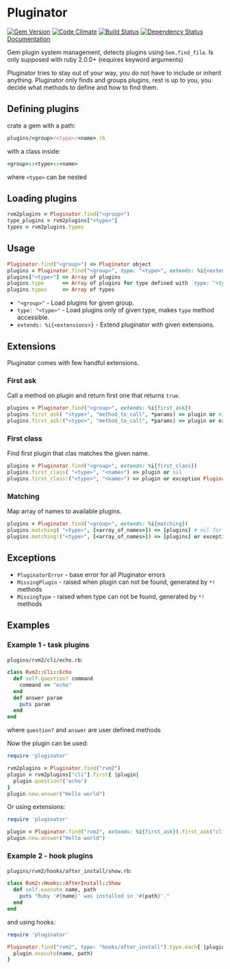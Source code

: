# Pluginator

[![Gem Version](https://badge.fury.io/rb/pluginator.png)](http://rubygems.org/gems/pluginator)
[![Code Climate](https://codeclimate.com/github/rvm/pluginator.png)](https://codeclimate.com/github/rvm/pluginator)
[![Build Status](https://travis-ci.org/rvm/pluginator.png?branch=master)](https://travis-ci.org/rvm/pluginator)
[![Dependency Status](https://gemnasium.com/rvm/pluginator.png)](https://gemnasium.com/rvm/pluginator)
[Documentation](http://rubydoc.info/gems/pluginator/frames)

Gem plugin system management, detects plugins using `Gem.find_file`.
Is only supposed with ruby 2.0.0+ (requires keyword arguments)

Pluginator tries to stay out of your way, you do not have to include or inherit anything.
Pluginator only finds and groups plugins, rest is up to you,
you decide what methods to define and how to find them.

## Defining plugins

crate a gem with a path:

```ruby
plugins/<group>/<type>/<name>.rb
```

with a class inside:

```ruby
<group>::<type>::<name>
```

where `<type>` can be nested

## Loading plugins

```ruby
rvm2plugins = Pluginator.find("<group>")
type_plugins = rvm2plugins["<type>"]
types = rvm2plugins.types
```

## Usage

```ruby
Pluginator.find("<group>") => Pluginator object
plugins = Pluginator.find("<group>", type: "<type>", extends: %i{<extensions>})
plugins["<type>"] => Array of plugins
plugins.type      => Array of plugins for type defined with `type: "<type>"`
plugins.types     => Array of types
```

- `"<group>"` - Load plugins for given group.
- `type: "<type>"` - Load plugins only of given type, makes `type` method accessible.
- `extends: %i{<extensions>}` - Extend pluginator with given extensions.

## Extensions

Pluginator comes with few handful extensions.

### First ask

Call a method on plugin and return first one that returns `true`.

```ruby
plugins = Pluginator.find("<group>", extends: %i{first_ask})
plugins.first_ask( "<type>", "method_to_call", *params) => plugin or nil
plugins.first_ask!("<type>", "method_to_call", *params) => plugin or exception PluginatorError
```

### First class

Find first plugin that clas matches the given name.

```ruby
plugins = Pluginator.find("<group>", extends: %i{first_class})
plugins.first_class( "<type>", "<name>") => plugin or nil
plugins.first_class!("<type>", "<name>") => plugin or exception PluginatorError
```

### Matching

Map array of names to available plugins.

```ruby
plugins = Pluginator.find("<group>", extends: %i{matching})
plugins.matching( "<type>", [<array_of_names>]) => [plugins] # nil for missing ones
plugins.matching!("<type>", [<array_of_names>]) => [plugins] or exception PluginatorError
```

## Exceptions

- `PluginatorError` - base error for all Pluginator errors
- `MissingPlugin`   - raised when plugin can not be found, generated by `*!` methods
- `MissingType`     - raised when type   can not be found, generated by `*!` methods

## Examples

### Example 1 - task plugins

`plugins/rvm2/cli/echo.rb`:

```ruby
class Rvm2::Cli::Echo
  def self.question? command
    command == "echo"
  end
  def answer param
    puts param
  end
end
```

where `question?` and `answer` are user defined methods

Now the plugin can be used:

```ruby
require 'pluginator'

rvm2plugins = Pluginator.find("rvm2")
plugin = rvm2plugins["cli"].first{ |plugin|
  plugin.question?('echo')
}
plugin.new.answer("Hello world")
```

Or using extensions:

```ruby
require 'pluginator'

plugin = Pluginator.find("rvm2", extends: %i{first_ask}).first_ask("cli", &:question?, 'echo')
plugin.new.answer("Hello world")
```

### Example 2 - hook plugins

`plugins/rvm2/hooks/after_install/show.rb`:

```ruby
class Rvm2::Hooks::AfterInstall::Show
  def self.execute name, path
    puts "Ruby '#{name}' was installed in '#{path}'."
  end
end
```

and using hooks:

```ruby
require 'pluginator'

Pluginator.find("rvm2", type: "hooks/after_install").type.each{ |plugin|
  plugin.execute(name, path)
}
```
